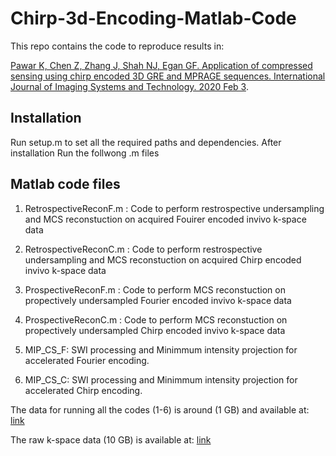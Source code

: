 # Chirp-3d-Encoding-Matlab-Code

This repo contains the code to reproduce results in:

[Pawar K, Chen Z, Zhang J, Shah NJ, Egan GF. Application of compressed sensing using chirp encoded 3D GRE and MPRAGE sequences. International Journal of Imaging Systems and Technology. 2020 Feb 3](https://doi.org/10.1002/ima.22401).

## Installation
Run setup.m to set all the required paths and dependencies. After installation Run the follwong .m files 

## Matlab code files
1. RetrospectiveReconF.m : Code to perform restrospective undersampling and MCS reconstuction on acquired Fouirer encoded invivo k-space data
2. RetrospectiveReconC.m : Code to perform restrospective undersampling and MCS reconstuction on acquired Chirp encoded invivo k-space data
3. ProspectiveReconF.m : Code to perform MCS reconstuction on propectively undersampled Fourier encoded invivo k-space data
4. ProspectiveReconC.m : Code to perform MCS reconstuction on propectively undersampled Chirp encoded invivo k-space data

5. MIP_CS_F: SWI processing and Minimmum intensity projection for accelerated Fourier encoding.
6. MIP_CS_C: SWI processing and Minimmum intensity projection for accelerated Chirp encoding.

The data for running all the codes (1-6) is around (1 GB) and available at: [link](https://drive.google.com/drive/folders/1FKhOIK9nDyfuqrDC_O8JaxmLYiAF6ESK?usp=sharing)

The raw k-space data (10 GB) is available at: [link](https://monash.figshare.com/articles/Chirp-Encoding-3D-K-Space-Data/7640453)


